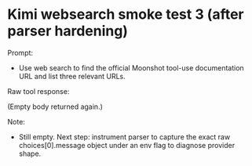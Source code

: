# Kimi websearch smoke test 3 (after parser hardening)

Prompt:
- Use web search to find the official Moonshot tool-use documentation URL and list three relevant URLs.

Raw tool response:

<raw>
(Empty body returned again.)
</raw>

Note:
- Still empty. Next step: instrument parser to capture the exact raw choices[0].message object under an env flag to diagnose provider shape.


